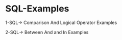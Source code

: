 # SQL-Examples

1-SQL-> Comparison And Logical Operator Examples

2-SQL-> Between And and In Examples
